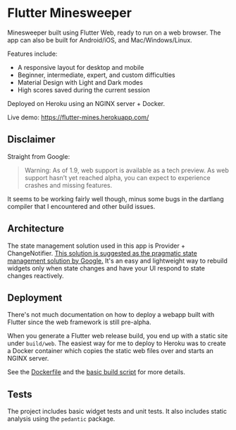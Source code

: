 # Flutter Minesweeper

Minesweeper built using Flutter Web, ready to run on a web browser. The app can also be built for Android/iOS, and Mac/Windows/Linux. 

Features include:
* A responsive layout for desktop and mobile
* Beginner, intermediate, expert, and custom difficulties
* Material Design with Light and Dark modes
* High scores saved during the current session

Deployed on Heroku using an NGINX server + Docker.

Live demo: https://flutter-mines.herokuapp.com/

## Disclaimer

Straight from Google:

> Warning: As of 1.9, web support is available as a tech preview. As web support hasn’t yet reached alpha, you can expect to experience crashes and missing features.

It seems to be working fairly well though, minus some bugs in the dartlang compiler that I encountered and other build issues.

## Architecture

The state management solution used in this app is Provider + ChangeNotifier. [This solution is suggested as the pragmatic state management solution by Google.](https://www.youtube.com/watch?v=d_m5csmrf7I) It's an easy and lightweight way to rebuild widgets only when state changes and have your UI respond to state changes reactively.

## Deployment

There's not much documentation on how to deploy a webapp built with Flutter since the web framework is still pre-alpha.

When you generate a Flutter web release build, you end up with a static site under `build/web`. The easiest way for me to deploy to Heroku was to create a Docker container which copies the static web files over and starts an NGINX server.

See the [Dockerfile](https://github.com/shaynekellyii/flutter_minesweeper/blob/master/Dockerfile) and the [basic build script](https://github.com/shaynekellyii/flutter_minesweeper/blob/master/push_to_heroku.sh) for more details.

## Tests

The project includes basic widget tests and unit tests. It also includes static analysis using the `pedantic` package.
